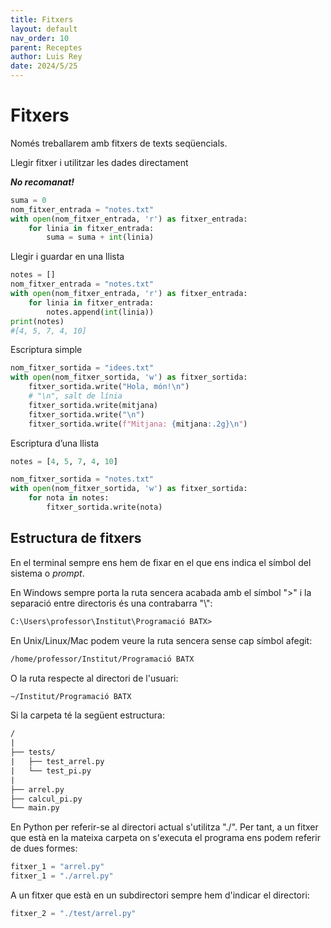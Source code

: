 ```yaml
---
title: Fitxers
layout: default
nav_order: 10
parent: Receptes
author: Luis Rey
date: 2024/5/25
---
```


# Fitxers

Només treballarem amb fitxers de texts seqüencials.

Llegir fitxer i utilitzar les dades directament

***No recomanat!***

```python
suma = 0
nom_fitxer_entrada = "notes.txt"
with open(nom_fitxer_entrada, 'r') as fitxer_entrada:
    for linia in fitxer_entrada:
        suma = suma + int(linia)
```

Llegir i guardar en una llista

```python
notes = []
nom_fitxer_entrada = "notes.txt"
with open(nom_fitxer_entrada, 'r') as fitxer_entrada:
    for linia in fitxer_entrada:
        notes.append(int(linia))
print(notes)
#[4, 5, 7, 4, 10]
```

Escriptura simple

```python
nom_fitxer_sortida = "idees.txt"
with open(nom_fitxer_sortida, 'w') as fitxer_sortida:
    fitxer_sortida.write("Hola, món!\n")
    # "\n", salt de línia
    fitxer_sortida.write(mitjana)
    fitxer_sortida.write("\n")
    fitxer_sortida.write(f"Mitjana: {mitjana:.2g}\n")
```

Escriptura d’una llista

```python
notes = [4, 5, 7, 4, 10]

nom_fitxer_sortida = "notes.txt"
with open(nom_fitxer_sortida, 'w') as fitxer_sortida:
    for nota in notes:
        fitxer_sortida.write(nota)
```

## Estructura de fitxers

En el terminal sempre ens hem de fixar en el que ens indica el símbol del sistema o *prompt*.

En Windows sempre porta la ruta sencera acabada amb el símbol ">" i la separació entre directoris és una contrabarra "\\":

```txt
C:\Users\professor\Institut\Programació BATX>
```

En Unix/Linux/Mac podem veure la ruta sencera sense cap símbol afegit:

```txt
/home/professor/Institut/Programació BATX
```

O la ruta respecte al directori de l'usuari:

```txt
~/Institut/Programació BATX
```

Si la carpeta té la següent estructura:

```txt
/
|
├── tests/
|   ├── test_arrel.py
|   └── test_pi.py
|
├── arrel.py
├── calcul_pi.py
└── main.py
```

En Python per referir-se al directori actual s'utilitza "./". Per tant, a un fitxer que està en la mateixa carpeta on s'executa el programa ens podem referir de dues formes:

```python
fitxer_1 = "arrel.py"
fitxer_1 = "./arrel.py"
```

A un fitxer que està en un subdirectori sempre hem d'indicar el directori:

```python
fitxer_2 = "./test/arrel.py"
```
